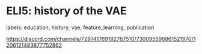 # ELI5: history of the VAE

labels: education, history, vae, feature_learning, publication

https://discord.com/channels/729741769192767510/730095596861521970/1206121483877752862
